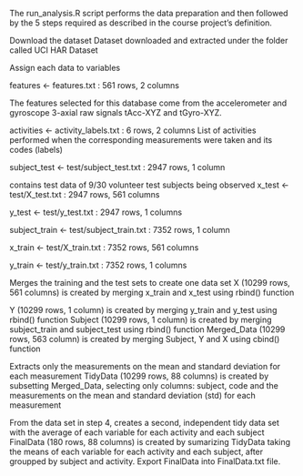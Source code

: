 The run_analysis.R script performs the data preparation and then followed by the 5 steps required as described in the course project’s definition.

Download the dataset
Dataset downloaded and extracted under the folder called UCI HAR Dataset

Assign each data to variables

features <- features.txt : 561 rows, 2 columns

The features selected for this database come from the accelerometer and gyroscope 3-axial raw signals tAcc-XYZ and tGyro-XYZ.

activities <- activity_labels.txt : 6 rows, 2 columns
List of activities performed when the corresponding measurements were taken and its codes (labels)

subject_test <- test/subject_test.txt : 2947 rows, 1 column

contains test data of 9/30 volunteer test subjects being observed
x_test <- test/X_test.txt : 2947 rows, 561 columns

y_test <- test/y_test.txt : 2947 rows, 1 columns

subject_train <- test/subject_train.txt : 7352 rows, 1 column

x_train <- test/X_train.txt : 7352 rows, 561 columns

y_train <- test/y_train.txt : 7352 rows, 1 columns


Merges the training and the test sets to create one data set
X (10299 rows, 561 columns) is created by merging x_train and x_test using rbind() function

Y (10299 rows, 1 column) is created by merging y_train and y_test using rbind() function
Subject (10299 rows, 1 column) is created by merging subject_train and subject_test using rbind() function
Merged_Data (10299 rows, 563 column) is created by merging Subject, Y and X using cbind() function

Extracts only the measurements on the mean and standard deviation for each measurement
TidyData (10299 rows, 88 columns) is created by subsetting Merged_Data, selecting only columns: subject, code and the measurements on the mean and standard deviation (std) for each measurement

From the data set in step 4, creates a second, independent tidy data set with the average of each variable for each activity and each subject
FinalData (180 rows, 88 columns) is created by sumarizing TidyData taking the means of each variable for each activity and each subject, after groupped by subject and activity.
Export FinalData into FinalData.txt file.
